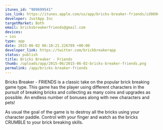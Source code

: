```yaml
--- 
itunes_id: "989699541"
ios_link: https://itunes.apple.com/us/app/bricks-breaker-friends/id989699541?mt=8
developer: JustApp Inc
targetMarket: Both
email: bricksbreakerfriends@gmail.com
devices: 
- ios
type: app
date: 2015-06-02 06:10:21.226789 +00:00
developer_link: https://twitter.com/brickbreakerapp
status: publish
title: Bricks Breaker - Friends
thumb: /uploads/app/2015-06/2015-06-02-bricks-breaker-friends.png
permalink: /app/bricks-breaker-friends
---
```


Bricks Breaker - FRIENDS is a classic take on the popular brick breaking game type. This game has the player using different characters in the pursuit of breaking bricks and collecting as many coins and upgrades as possible. An endless number of bonuses along with new characters and pets!

As usual the goal of the game is to destroy all the bricks using your character paddle. Control with your finger and watch as the bricks CRUMBLE to your brick breaking skills.
